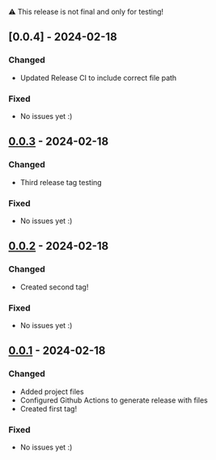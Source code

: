 :warning: This release is not final and only for testing!

## [0.0.4] - 2024-02-18
### Changed

- Updated Release CI to include correct file path

### Fixed

- No issues yet :)

## [0.0.3] - 2024-02-18
### Changed

- Third release tag testing

### Fixed

- No issues yet :)

## [0.0.2] - 2024-02-18

### Changed

- Created second tag!

### Fixed

- No issues yet :)

## [0.0.1] - 2024-02-18
### Changed

- Added project files
- Configured Github Actions to generate release with files
- Created first tag!

### Fixed

- No issues yet :)

[0.0.3]: https://github.com/carTloyal123/cryze-android/compare/v0.0.2...v0.0.3
[0.0.2]: https://github.com/carTloyal123/cryze-android/compare/v0.0.1...v0.0.2
[0.0.1]: https://github.com/carTloyal123/cryze-android/releases/tag/v0.0.1